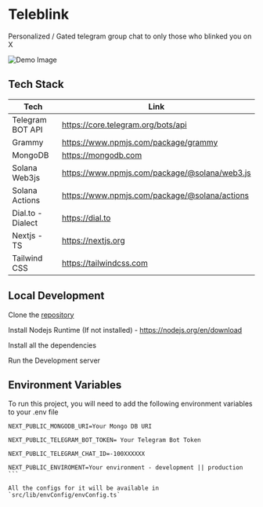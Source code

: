 
# Teleblink

Personalized / Gated telegram group chat to only those who blinked you on X

![Demo Image](https://github.com/scriptscrypt/tg-blink/blob/main/screenshots/ex1.png)

## Tech Stack

| Tech | Link |
| ----------------- | ----------------- |
| Telegram BOT API | https://core.telegram.org/bots/api
| Grammy | https://www.npmjs.com/package/grammy
| MongoDB | https://mongodb.com
| Solana Web3js | https://www.npmjs.com/package/@solana/web3.js
| Solana Actions | https://www.npmjs.com/package/@solana/actions
| Dial.to - Dialect | https://dial.to
| Nextjs - TS | https://nextjs.org
| Tailwind CSS | https://tailwindcss.com


## Local Development 

Clone the [repository](https://github.com/scriptscrypt/tg-blink)

Install Nodejs Runtime (If not installed) - https://nodejs.org/en/download

Install all the dependencies 

Run the Development server

## Environment Variables

To run this project, you will need to add the following environment variables to your .env file

````
NEXT_PUBLIC_MONGODB_URI=Your Mongo DB URI

NEXT_PUBLIC_TELEGRAM_BOT_TOKEN= Your Telegram Bot Token

NEXT_PUBLIC_TELEGRAM_CHAT_ID=-100XXXXXX

NEXT_PUBLIC_ENVIROMENT=Your environment - development || production
```

All the configs for it will be available in `src/lib/envConfig/envConfig.ts`

